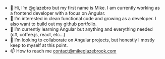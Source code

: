 - 👋 Hi, I’m @glazebro but my first name is Mike. I am currently working as a frontend developer with a focus on Angular.
- 👀 I’m interested in clean functional code and growing as a developer. I also want to build out my github portfolio.
- 🌱 I’m currently learning Angular but anything and everything needed (c#, coffee.js, react, etc...)
- 💞️ I’m looking to collaborate on Angular projects, but honestly I mostly keep to myself at this point.
- 📫 How to reach me contact@mikeglazebrook.com

<!---
glazebro/glazebro is a ✨ special ✨ repository because its `README.md` (this file) appears on your GitHub profile.
You can click the Preview link to take a look at your changes.
--->
